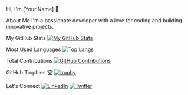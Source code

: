 
Hi, I'm [Your Name] 👋

About Me
I'm a passionate developer with a love for coding and building innovative projects.

My GitHub Stats
[![My GitHub Stats](https://github-readme-stats.vercel.app/api?username=[nexustech1911]&show_icons=true&theme=radical)](https://github.com/[nexustech1911])

Most Used Languages
[![Top Langs](https://github-readme-stats.vercel.app/api/top-langs/?username=[YourUsername]&layout=compact&theme=radical)](https://github.com/[YourUsername])

Total Contributions
[![GitHub Contributions](https://github-readme-streak-stats.herokuapp.com/?user=[YourUsername]&theme=radical)](https://github.com/[YourUsername])

GitHub Trophies 🏆
[![trophy](https://github-profile-trophy.vercel.app/?username=[YourUsername]&theme=radical)](https://github.com/[YourUsername])

Let's Connect
[![LinkedIn](https://img.shields.io/badge/LinkedIn-%230077B5.svg?&style=flat-square&logo=linkedin&logoColor=white)](https://www.linkedin.com/in/[YourLinkedInUsername])
[![Twitter](https://img.shields.io/badge/Twitter-%231DA1F2.svg?&style=flat-square&logo=twitter&logoColor=white)](https://twitter.com/[YourTwitterUsername])
```

